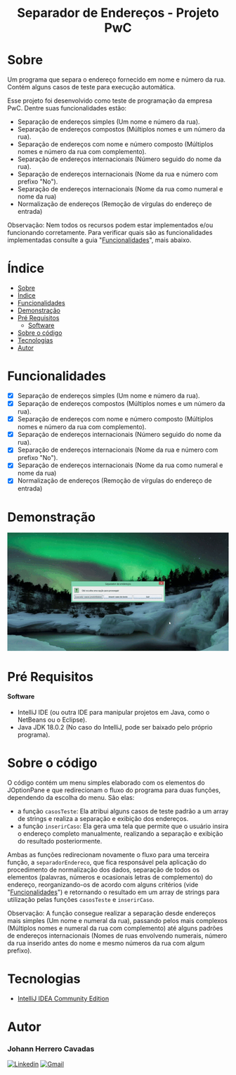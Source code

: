 <h1 align = "center">Separador de Endereços - Projeto PwC </h1>

# Sobre
Um programa que separa o endereço fornecido em nome e número da rua. Contém alguns casos de teste para execução automática.

Esse projeto foi desenvolvido como teste de programação da empresa PwC. Dentre suas funcionalidades estão:

- Separação de endereços simples (Um nome e número da rua).
- Separação de endereços compostos (Múltiplos nomes e um número da rua).
- Separação de endereços com nome e número composto (Múltiplos nomes e número da rua com complemento).
- Separação de endereços internacionais (Número seguido do nome da rua).
- Separação de endereços internacionais (Nome da rua e número com prefixo "No").
- Separação de endereços internacionais (Nome da rua como numeral e nome da rua)
- Normalização de endereços (Remoção de vírgulas do endereço de entrada) 

Observação: Nem todos os recursos podem estar implementados e/ou funcionando corretamente. Para verificar quais são as funcionalidades implementadas consulte a guia "[Funcionalidades](#Funcionalidades)", mais abaixo.

# Índice

* [Sobre](#sobre)
* [Índice](#indice)
* [Funcionalidades](#funcionalidades)
* [Demonstração](#demonstracao)
* [Pré Requisitos](#pre-requisitos)
    * [Software](#software)
* [Sobre o código](#sobre-o-código)
* [Tecnologias](#tecnologias)
* [Autor](#autor)


# Funcionalidades

- [x] Separação de endereços simples (Um nome e número da rua).
- [x] Separação de endereços compostos (Múltiplos nomes e um número da rua).
- [x] Separação de endereços com nome e número composto (Múltiplos nomes e número da rua com complemento).
- [x] Separação de endereços internacionais (Número seguido do nome da rua).
- [x] Separação de endereços internacionais (Nome da rua e número com prefixo "No").
- [x] Separação de endereços internacionais (Nome da rua como numeral e nome da rua)
- [x] Normalização de endereços (Remoção de vírgulas do endereço de entrada)

# Demonstração
![Video demonstrativo](README_Files/Funcionamento_Separador_enderecos.gif)

# Pré Requisitos

#### Software
- IntelliJ IDE (ou outra IDE para manipular projetos em Java, como o NetBeans ou o Eclipse).
- Java JDK 18.0.2 (No caso do IntelliJ, pode ser baixado pelo próprio programa).

# Sobre o código
O código contém um menu simples elaborado com os elementos do JOptionPane e que redirecionam o fluxo do programa para duas funções, dependendo da escolha do menu. São elas:
- a função `casosTeste`: Ela atribui alguns casos de teste padrão a um array de strings e realiza a separação e exibição dos endereços.
- a função `inserirCaso`: Ela gera uma tela que permite que o usuário insira o endereço completo manualmente, realizando a separação e exibição do resultado posteriormente.

Ambas as funções redirecionam novamente o fluxo para uma terceira função, a `separadorEndereco`, que fica responsável pela aplicação do procedimento de normalização dos dados, separação de todos os elementos (palavras, números e ocasionais letras de complemento) do endereço, reorganizando-os de acordo com alguns critérios (vide "[Funcionalidades](#Funcionalidades)") e retornando o resultado em um array de strings para utilização pelas funções `casosTeste` e `inserirCaso`.

Observação: A função consegue realizar a separação desde endereços mais simples (Um nome e numeral da rua), passando pelos mais complexos (Múltiplos nomes e numeral da rua com complemento) até alguns padrões de endereços internacionais (Nomes de ruas envolvendo numerais, número da rua inserido antes do nome e mesmo números da rua com algum prefixo).

# Tecnologias
- [IntelliJ IDEA Community Edition](https://www.jetbrains.com/idea/)



# Autor
### Johann Herrero Cavadas
[![Linkedin](https://img.shields.io/badge/LinkedIn-0077B5?style=for-the-badge&logo=linkedin&logoColor=white)](https://www.linkedin.com/in/jherrerocavadas/)
[![Gmail](https://img.shields.io/badge/Gmail-D14836?style=for-the-badge&logo=gmail&logoColor=white)](mailto:jherrerocavadas@gmail.com?Subject=Contato%20github%20-%20Repositório%20Projeto_PwC)

